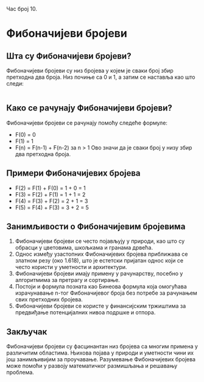 Час број 10.
# Фибоначијеви бројеви

## Шта су Фибоначијеви бројеви?
Фибоначијеви бројеви су низ бројева у којем је сваки број збир претходна два броја. Низ почиње са 0 и 1, а затим се наставља као што следи:

```0, 1, 1, 2, 3, 5, 8, 13, 21, 34, 55, 89, ...
```

## Како се рачунају Фибоначијеви бројеви?
Фибоначијеви бројеви се рачунају помоћу следеће формуле:
- F(0) = 0
- F(1) = 1
- F(n) = F(n-1) + F(n-2) за n > 1
Ово значи да је сваки број у низу збир два претходна броја.
## Примери Фибоначијевих бројева
- F(2) = F(1) + F(0) = 1 + 0 = 1
- F(3) = F(2) + F(1) = 1 + 1 = 2
- F(4) = F(3) + F(2) = 2 + 1 = 3
- F(5) = F(4) + F(3) = 3 + 2 = 5

## Занимљивости о Фибоначијевим бројевима
1. Фибоначијеви бројеви се често појављују у природи, као што су обрасци у цветовима, шкољкама и гранама дрвећа.
2. Однос између узастопних Фибоначијевих бројева приближава се златном резу (око 1.618), што је естетски пријатан однос који се често користи у уметности и архитектури.
3. Фибоначијеви бројеви имају примену у рачунарству, посебно у алгоритмима за претрагу и сортирање.
4. Постоји и формула позната као Бинеова формула која омогућава израчунавање n-тог Фибоначијевог броја без потребе за рачунањем свих претходних бројева.
5. Фибоначијеви бројеви се користе у финансијским тржиштима за предвиђање потенцијалних нивоа подршке и отпора.
## Закључак
Фибоначијеви бројеви су фасцинантан низ бројева са многим примена у различитим областима. Њихова појава у природи и уметности чини их још занимљивијим за проучавање. Разумевање Фибоначијевих бројева може помоћи у развоју математичког размишљања и решавању проблема.

